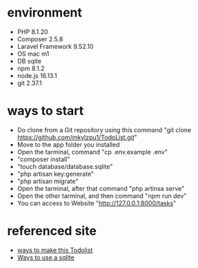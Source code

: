 # environment
- PHP 8.1.20
- Composer 2.5.8
- Laravel Framework 9.52.10
- OS mac m1
- DB sqite
- npm 8.1.2
- node.js 16.13.1
- git 2.37.1

# ways to start
- Do clone from a Git repository using this command "git clone https://github.com/mkylzpu1/TodoList.git"
- Move to the app folder you installed
- Open the tarminal, command "cp .env.example .env"
- "composer install"
- "touch database/database.sqlite"
- "php artisan key:generate"
- "php artisan migrate"
- Open the tarminal, after that command "php artinsa serve"
- Open the other tarminal, and then command "npm run dev"
- You can access to Website "http://127.0.0.1:8000/tasks"

# referenced site
- [ways to make this Todolist](https://b-risk.jp/blog/2022/08/laravel/)
- [Ways to use a sqlite](https://reffect.co.jp/laravel/laravel_sqlite/)
